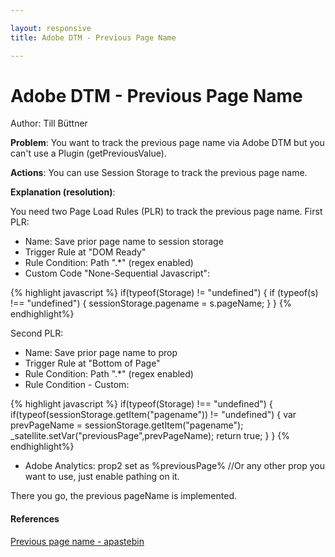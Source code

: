 ```yaml
---

layout: responsive
title: Adobe DTM - Previous Page Name

---
```

# Adobe DTM - Previous Page Name
Author: Till Büttner

__Problem__: You want to track the previous page name via Adobe DTM but you can't use a Plugin (getPreviousValue).

__Actions__: You can use Session Storage to track the previous page name.

__Explanation (resolution)__:

You need two Page Load Rules (PLR) to track the previous page name. First PLR:

- Name: Save prior page name to session storage
- Trigger Rule at "DOM Ready"
- Rule Condition: Path ".*" (regex enabled)
- Custom Code "None-Sequential Javascript":

{% highlight javascript %}
if(typeof(Storage) != "undefined") {
  if (typeof(s) !== "undefined") {
    sessionStorage.pagename = s.pageName;
  }
}
{% endhighlight%}

Second PLR:

- Name: Save prior page name to prop
- Trigger Rule at "Bottom of Page"
- Rule Condition: Path ".*" (regex enabled)
- Rule Condition - Custom:

{% highlight javascript %}
if(typeof(Storage) !== "undefined") {
  if(typeof(sessionStorage.getItem("pagename")) != "undefined") {
    var prevPageName = sessionStorage.getItem("pagename");
    _satellite.setVar("previousPage",prevPageName);
    return true;
  }
}
{% endhighlight%}

- Adobe Analytics: prop2 set as %previousPage% //Or any other prop you want to use, just enable pathing on it.

There you go, the previous pageName is implemented.

#### References
[Previous page name - apastebin](http://apastebin.tumblr.com/post/139627646180/adobe-analytics-dtm-previous-pagename)
